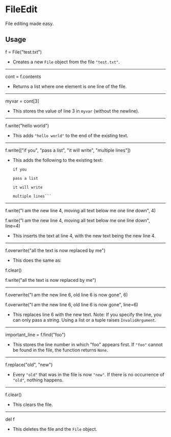 # FileEdit
File editing made easy.

## Usage

f = File("test.txt")
* Creates a new `File` object from the file `"test.txt"`.
--------------------------------------------------------------------------------
cont = f.contents
* Returns a list where one element is one line of the file.
--------------------------------------------------------------------------------
myvar = cont[3]
* This stores the value of line 3 in `myvar` (without the newline).
--------------------------------------------------------------------------------
f.write("hello world")
* This adds `"hello world"` to the end of the existing text.
--------------------------------------------------------------------------------
f.write(["if you", "pass a list", "it will write", "multiple lines"])
* This adds the following to the existing text:

    ```
    if you
    
    pass a list
    
    it will write
    
    multiple lines```
--------------------------------------------------------------------------------
f.write("I am the new line 4, moving all text below me one line down", 4)

f.write("I am the new line 4, moving all text below me one line down", line=4)
* This inserts the text at line 4, with the new text being the new line 4.
--------------------------------------------------------------------------------
f.overwrite("all the text is now replaced by me")
* This does the same as:

f.clear()

f.write("all the text is now replaced by me")

--------------------------------------------------------------------------------
f.overwrite("I am the new line 6, old line 6 is now gone", 6)

f.overwrite("I am the new line 6, old line 6 is now gone", line=6)
* This replaces line 6 with the new text.
  Note: If you specify the line, you can only pass a string.
  Using a list or a tuple raises `InvalidArgument`.
--------------------------------------------------------------------------------
important_line = f.find("foo")
* This stores the line number in which "foo" appears first.
  If `"foo"` cannot be found in the file, the function returns `None`.
--------------------------------------------------------------------------------
f.replace("old", "new")
* Every `"old"` that was in the file is now `"new"`.
  If there is no occurrence of `"old"`, nothing happens.
--------------------------------------------------------------------------------
f.clear()
* This clears the file.
--------------------------------------------------------------------------------
del f
* This deletes the file and the `File` object.
